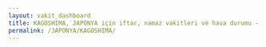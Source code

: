 ```yaml
---
layout: vakit_dashboard
title: KAGOSHIMA, JAPONYA için iftar, namaz vakitleri ve hava durumu - ilçe/eyalet seç
permalink: /JAPONYA/KAGOSHIMA/
---
```


<script type="text/javascript">
  var GLOBAL_COUNTRY = 'JAPONYA';
  var GLOBAL_CITY = 'KAGOSHIMA';
  var GLOBAL_STATE = '';
  var lat = 72;
  var lon = 21;
</script>
